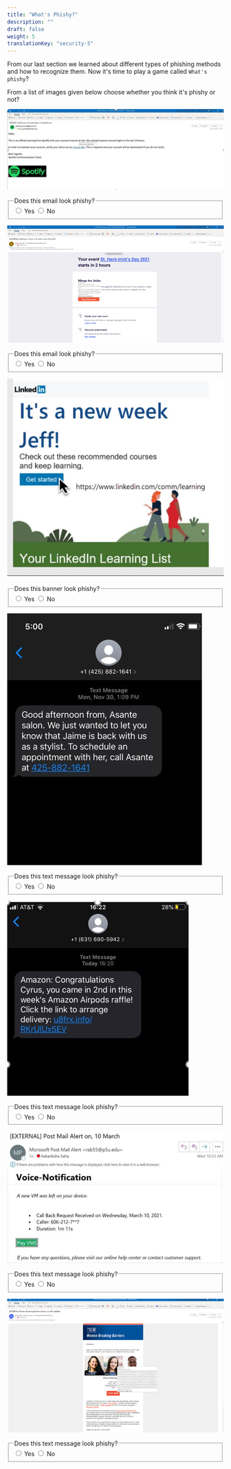 ```yaml
---
title: "What's Phishy?"
description: ""
draft: false
weight: 5
translationKey: "security-5"
---
```

 
 
From our last section we learned about different types of phishing methods and how to recognize them. Now it's time to play a game called `What's phishy`?

From a list of images given below choose whether you think it's phishy or not?


![Cannot load image](Spotify_email.jpg?classes=border,shadow)

<fieldset>  
<legend>Does this email look phishy?</legend>
  <input type="radio" id="notify-on1" name="notify1" value="on" >
  <label for="notify-on">Yes</label>
  <input type="radio" id="notify-off1" name="notify1" value="off">
  <label for="notify-off">No</label>
</fieldset>

![Cannot load image](legit_email_1.png?classes=border,shadow)

<fieldset>  
<legend>Does this email look phishy?</legend>
  <input type="radio" id="notify-on1" name="notify1" value="on" >
  <label for="notify-on">Yes</label>
  <input type="radio" id="notify-off1" name="notify1" value="off">
  <label for="notify-off">No</label>
</fieldset>

![Cannot load image](linkedIn.png?classes=border,shadow)

<fieldset>  
<legend>Does this banner look phishy?</legend>
  <input type="radio" id="notify-on1" name="notify1" value="on" >
  <label for="notify-on">Yes</label>
  <input type="radio" id="notify-off1" name="notify1" value="off">
  <label for="notify-off">No</label>
</fieldset>

![Cannot load image](Legit_text.jpeg?classes=border,shadow)

<fieldset>  
<legend>Does this text message look phishy?</legend>
  <input type="radio" id="notify-on1" name="notify1" value="on" >
  <label for="notify-on">Yes</label>
  <input type="radio" id="notify-off1" name="notify1" value="off">
  <label for="notify-off">No</label>
</fieldset>

![Cannot load image](sus_text.JPG?classes=border,shadow)

<fieldset>  
<legend>Does this text message look phishy?</legend>
  <input type="radio" id="notify-on1" name="notify1" value="on" >
  <label for="notify-on">Yes</label>
  <input type="radio" id="notify-off1" name="notify1" value="off">
  <label for="notify-off">No</label>
</fieldset>


![Cannot load image](sus_email.JPG?classes=border,shadow)

<fieldset>  
<legend>Does this text message look phishy?</legend>
  <input type="radio" id="notify-on1" name="notify1" value="on" >
  <label for="notify-on">Yes</label>
  <input type="radio" id="notify-off1" name="notify1" value="off">
  <label for="notify-off">No</label>
</fieldset>



![Cannot load image](legit_email_2.png?classes=border,shadow)

<fieldset>  
<legend>Does this text message look phishy?</legend>
  <input type="radio" id="notify-on1" name="notify1" value="on" >
  <label for="notify-on">Yes</label>
  <input type="radio" id="notify-off1" name="notify1" value="off">
  <label for="notify-off">No</label>
</fieldset>
